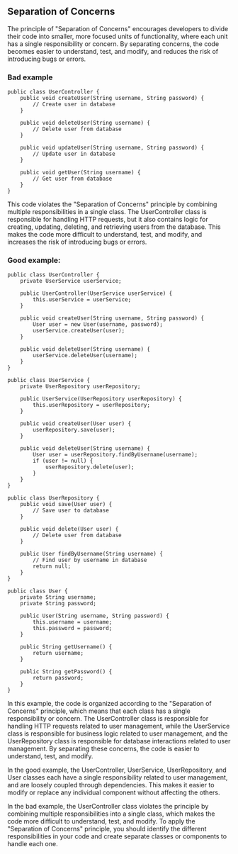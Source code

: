 ## Separation of Concerns

The principle of "Separation of Concerns" encourages developers to divide their code into smaller, more focused units of functionality, where each unit has a single responsibility or concern. By separating concerns, the code becomes easier to understand, test, and modify, and reduces the risk of introducing bugs or errors.

### Bad example

```
public class UserController {
    public void createUser(String username, String password) {
        // Create user in database
    }

    public void deleteUser(String username) {
        // Delete user from database
    }

    public void updateUser(String username, String password) {
        // Update user in database
    }

    public void getUser(String username) {
        // Get user from database
    }
}
```

This code violates the "Separation of Concerns" principle by combining multiple responsibilities in a single class. The UserController class is responsible for handling HTTP requests, but it also contains logic for creating, updating, deleting, and retrieving users from the database. This makes the code more difficult to understand, test, and modify, and increases the risk of introducing bugs or errors.

### Good example:

```
public class UserController {
    private UserService userService;

    public UserController(UserService userService) {
        this.userService = userService;
    }

    public void createUser(String username, String password) {
        User user = new User(username, password);
        userService.createUser(user);
    }

    public void deleteUser(String username) {
        userService.deleteUser(username);
    }
}

public class UserService {
    private UserRepository userRepository;

    public UserService(UserRepository userRepository) {
        this.userRepository = userRepository;
    }

    public void createUser(User user) {
        userRepository.save(user);
    }

    public void deleteUser(String username) {
        User user = userRepository.findByUsername(username);
        if (user != null) {
            userRepository.delete(user);
        }
    }
}

public class UserRepository {
    public void save(User user) {
        // Save user to database
    }

    public void delete(User user) {
        // Delete user from database
    }

    public User findByUsername(String username) {
        // Find user by username in database
        return null;
    }
}

public class User {
    private String username;
    private String password;

    public User(String username, String password) {
        this.username = username;
        this.password = password;
    }

    public String getUsername() {
        return username;
    }

    public String getPassword() {
        return password;
    }
}
```

In this example, the code is organized according to the "Separation of Concerns" principle, which means that each class has a single responsibility or concern. The UserController class is responsible for handling HTTP requests related to user management, while the UserService class is responsible for business logic related to user management, and the UserRepository class is responsible for database interactions related to user management. By separating these concerns, the code is easier to understand, test, and modify.

In the good example, the UserController, UserService, UserRepository, and User classes each have a single responsibility related to user management, and are loosely coupled through dependencies. This makes it easier to modify or replace any individual component without affecting the others.

In the bad example, the UserController class violates the principle by combining multiple responsibilities into a single class, which makes the code more difficult to understand, test, and modify. To apply the "Separation of Concerns" principle, you should identify the different responsibilities in your code and create separate classes or components to handle each one.